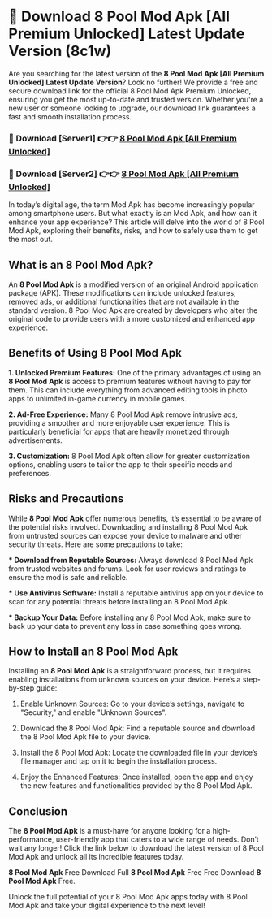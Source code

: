 # 🤖 Download 8 Pool Mod Apk [All Premium Unlocked] Latest Update Version (8c1w)

Are you searching for the latest version of the <strong>8 Pool Mod Apk [All Premium Unlocked] Latest Update Version</strong>? Look no further! We provide a free and secure download link for the official 8 Pool Mod Apk Premium Unlocked, ensuring you get the most up-to-date and trusted version. Whether you're a new user or someone looking to upgrade, our download link guarantees a fast and smooth installation process.


<h3>📌 Download [Server1] 👉👉 <a href="https://hapymods.com?title=8+Pool+Mod+Apk&ref=3B1">8 Pool Mod Apk [All Premium Unlocked]</a></h3>

<h3>📌 Download [Server2] 👉👉 <a href="https://hapymods.com?title=8+Pool+Mod+Apk&ref=3B1">8 Pool Mod Apk [All Premium Unlocked]</a></h3>


In today’s digital age, the term Mod Apk has become increasingly popular among smartphone users. But what exactly is an Mod Apk, and how can it enhance your app experience? This article will delve into the world of 8 Pool Mod Apk, exploring their benefits, risks, and how to safely use them to get the most out.


<h2>What is an 8 Pool Mod Apk?</h2>

An <strong>8 Pool Mod Apk</strong> is a modified version of an original Android application package (APK). These modifications can include unlocked features, removed ads, or additional functionalities that are not available in the standard version. 8 Pool Mod Apk are created by developers who alter the original code to provide users with a more customized and enhanced app experience.


<h2>Benefits of Using 8 Pool Mod Apk</h2>

<strong> 1. Unlocked Premium Features:</strong> One of the primary advantages of using an <strong>8 Pool Mod Apk</strong> is access to premium features without having to pay for them. This can include everything from advanced editing tools in photo apps to unlimited in-game currency in mobile games.

<strong> 2. Ad-Free Experience:</strong> Many 8 Pool Mod Apk remove intrusive ads, providing a smoother and more enjoyable user experience. This is particularly beneficial for apps that are heavily monetized through advertisements.

<strong> 3. Customization:</strong> 8 Pool Mod Apk often allow for greater customization options, enabling users to tailor the app to their specific needs and preferences.


<h2>Risks and Precautions</h2>

While <strong>8 Pool Mod Apk</strong> offer numerous benefits, it’s essential to be aware of the potential risks involved. Downloading and installing 8 Pool Mod Apk from untrusted sources can expose your device to malware and other security threats. Here are some precautions to take:

<strong> * Download from Reputable Sources:</strong> Always download 8 Pool Mod Apk from trusted websites and forums. Look for user reviews and ratings to ensure the mod is safe and reliable.

<strong> * Use Antivirus Software:</strong> Install a reputable antivirus app on your device to scan for any potential threats before installing an 8 Pool Mod Apk.

<strong> * Backup Your Data:</strong> Before installing any 8 Pool Mod Apk, make sure to back up your data to prevent any loss in case something goes wrong.


<h2>How to Install an 8 Pool Mod Apk</h2>

Installing an <strong>8 Pool Mod Apk</strong> is a straightforward process, but it requires enabling installations from unknown sources on your device. Here’s a step-by-step guide:

 1. Enable Unknown Sources: Go to your device’s settings, navigate to "Security," and enable "Unknown Sources".

 2. Download the 8 Pool Mod Apk: Find a reputable source and download the 8 Pool Mod Apk file to your device.

 3. Install the 8 Pool Mod Apk: Locate the downloaded file in your device’s file manager and tap on it to begin the installation process.

 4. Enjoy the Enhanced Features: Once installed, open the app and enjoy the new features and functionalities provided by the 8 Pool Mod Apk.


<h2><strong>Conclusion</strong></h2>

The <strong>8 Pool Mod Apk</strong> is a must-have for anyone looking for a high-performance, user-friendly app that caters to a wide range of needs. Don’t wait any longer! Click the link below to download the latest version of 8 Pool Mod Apk and unlock all its incredible features today.

<strong>8 Pool Mod Apk</strong> Free Download Full <strong>8 Pool Mod Apk</strong> Free Free Download <strong>8 Pool Mod Apk</strong> Free.

Unlock the full potential of your 8 Pool Mod Apk apps today with 8 Pool Mod Apk and take your digital experience to the next level!